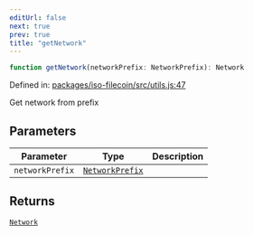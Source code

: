 ```yaml
---
editUrl: false
next: true
prev: true
title: "getNetwork"
---
```


```ts
function getNetwork(networkPrefix: NetworkPrefix): Network
```

Defined in: [packages/iso-filecoin/src/utils.js:47](https://github.com/hugomrdias/filecoin/blob/785c3411e0df74cabd3b2718e9d4a52c466ba914/packages/iso-filecoin/src/utils.js#L47)

Get network from prefix

## Parameters

| Parameter | Type | Description |
| ------ | ------ | ------ |
| `networkPrefix` | [`NetworkPrefix`](/api/utils/type-aliases/networkprefix/) |  |

## Returns

[`Network`](/api/adapters/filsnap/type-aliases/network/)
